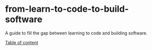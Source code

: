 # from-learn-to-code-to-build-software

A guide to fill the gap between learning to code and building software.

[Table of content](001_toc.md)
